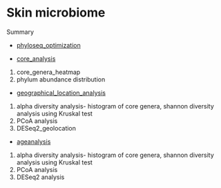 # Skin microbiome



Summary
* [phyloseq_optimization](phyloseq_optimization.md) 


* [core_analysis](core_analysis.md)
1. core_genera_heatmap
2. phylum abundance distribution


* [geographical_location_analysis](geographical_location_analysis.md)

1. alpha diversity analysis- histogram of core genera, shannon diversity analysis using Kruskal test
2. PCoA analysis
3. DESeq2_geolocation

* [ageanalysis](ageanalysis.md)
1. alpha diversity analysis- histogram of core genera, shannon diversity analysis using Kruskal test
2. PCoA analysis
3. DESeq2 analysis
